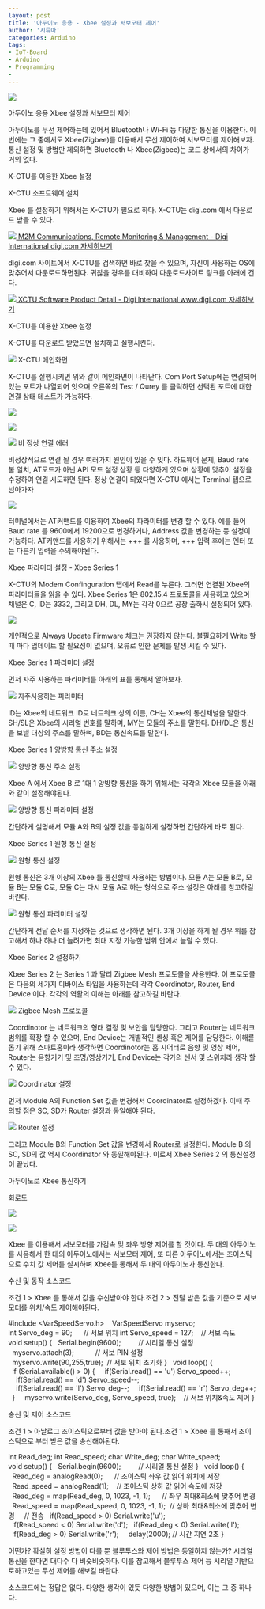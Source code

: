 ```yaml
---
layout: post
title: '아두이노 응용 - Xbee 설정과 서보모터 제어'
author: '시류아'
categories: Arduino
tags:
- IoT-Board
- Arduino
- Programming
-
---
```



<script> location.href='https://cafe.naver.com/develoid/776073' ; </script>

<p>
 <p>
  <img src="https://dthumb-phinf.pstatic.net/?src=%22http%3A%2F%2Fblogfiles.naver.net%2FMjAxNzAxMTlfMjAw%2FMDAxNDg0Nzk3Mjg5MTc2.R4XIjjcd9TqMPczvGg1RXW99BmyVxGmusI1SziBkV_8g.o83mhE6pZqJk_qpZlTaCckq9-qZ7bGbcfSa4CkwtM_Ug.JPEG.searphiel9%2Farduino_logo.jpg%22&amp;type=cafe_wa740">
 </p>

</p>

<p>
 <p>
  <p>
   아두이노 응용
   Xbee 설정과 서보모터 제어
  </p>

 </p>

</p>

<p>
 <p>아두이노를 무선 제어하는데 있어서 Bluetooth나 Wi-Fi 등 다양한 통신을 이용한다. 이번에는 그 중에서도 Xbee(Zigbee)를 이용해서 무선 제어하여 서보모터를 제어해보자. 통신 설정 및 방법만 제외하면 Bluetooth 나 Xbee(Zigbee)는 코드 상에서의 차이가 거의 없다.</p>

</p>

<p>
 <p>
  <p></p>

 </p>

</p>

<p>
 <p>
  <p>
   X-CTU를 이용한 Xbee 설정
  </p>

 </p>

</p>

<p>
 <p>
  <p>
   X-CTU 소프트웨어 설치
  </p>

 </p>

</p>

<p>
 <p>Xbee 를 설정하기 위해서는 X-CTU가 필요로 하다. X-CTU는 digi.com 에서 다운로드 받을 수 있다.</p>

</p>

<p>
 <a href="http://digi.com/">   <img src="https://dthumb-phinf.pstatic.net/?src=%22http%3A%2F%2Fdthumb.phinf.naver.net%2F%3Fsrc%3D%2522https%253A%252F%252Fimages.digi.com%252Fnav-logo-digi.png%2522%26amp%3Btype%3Dff120%22&amp;type=cafe_wa740">   M2M Communications, Remote Monitoring &amp; Management - Digi International digi.com    자세히보기 </a>
</p>

<p>
 <p>digi.com 사이트에서 X-CTU를 검색하면 바로 찾을 수 있으며, 자신이 사용하는 OS에 맞추어서 다운로드하면된다. 귀찮을 경우를 대비하여 다운로드사이트 링크를 아래에 건다.</p>

</p>

<p>
 <a href="http://www.digi.com/support/productdetail?pid=3352">   <img src="https://dthumb-phinf.pstatic.net/?src=%22http%3A%2F%2Fdthumb.phinf.naver.net%2F%3Fsrc%3D%2522https%253A%252F%252Fimages.digi.com%252Fnav-logo-digi.png%2522%26amp%3Btype%3Dff120%22&amp;type=cafe_wa740">   XCTU Software Product Detail - Digi International www.digi.com    자세히보기 </a>
</p>

<p>
 <p>
  <p></p>

 </p>

</p>

<p>
 <p>
  <p>
   X-CTU를 이용한 Xbee 설정
  </p>

 </p>

</p>

<p>
 <p>X-CTU를 다운로드 받았으면 설치하고 실행시킨다.</p>

</p>

<p>
 <p>
  <img src="https://dthumb-phinf.pstatic.net/?src=%22http%3A%2F%2Fblogfiles.naver.net%2FMjAxNzAxMTlfNDIg%2FMDAxNDg0Nzk3NzQ4MDUz.LFxk6Ece9huFXPBFGPHW-_o4M5I5bOdWHwV_j39TIoQg.8PEs5_Cwd2EezMWiswcT2smcK5jfrGchpHAzko3GFlog.PNG.searphiel9%2F1.png%22&amp;type=cafe_wa740">
  X-CTU 메인화면
 </p>

</p>

<p>
 <p>X-CTU를 실행시키면 위와 같이 메인화면이 나타난다. Com Port Setup에는 연결되어있는 포트가 나열되어 잇으며 오른쪽의 Test / Qurey 를 클릭하면 선택된 포트에 대한 연결 상태 테스트가 가능하다.</p>

</p>

<p>
 <p>
  <img src="https://dthumb-phinf.pstatic.net/?src=%22http%3A%2F%2Fblogfiles.naver.net%2FMjAxNzAxMTlfMjU4%2FMDAxNDg0Nzk3ODEyNjAz.K4AiJiKFMscDoCGqdYBRnuODS5Muhto9UCaogbFI92Ug.Yoz9qEjT1HzXWlxE5oNXzMgqLNwIF_7Fv20jbEICWrYg.PNG.searphiel9%2F2.png%22&amp;type=cafe_wa740">
 </p>

</p>

<p>
 <p>
  <img src="https://dthumb-phinf.pstatic.net/?src=%22http%3A%2F%2Fblogfiles.naver.net%2FMjAxNzAxMTlfODYg%2FMDAxNDg0Nzk3ODEyNjA2.q47aB3iU4eE5B2BMeRkp88nGyBLX0ckagtqHhJ6J07Ug.didYhwWo3QU99cX-j8VtpnGKpxOWFTK4a7vNR_21crQg.PNG.searphiel9%2F3.png%22&amp;type=cafe_wa740">
 </p>

</p>

<p>
 <p>
  <img src="https://dthumb-phinf.pstatic.net/?src=%22http%3A%2F%2Fblogfiles.naver.net%2FMjAxNzAxMTlfMjMw%2FMDAxNDg0Nzk3ODEyNjIz.817mBbvVw4DcsOQu9GjQpd-qz7OVD_DBXSKheNUe39wg.R1xh35UeNRDRu5_zSGeA5LCJgGeC9pWFn2vZzMJryGwg.PNG.searphiel9%2F4.png%22&amp;type=cafe_wa740">
  비 정상 연결 에러
 </p>

</p>

<p>
 <p>비정상적으로 연결 될 경우 여러가지 원인이 있을 수 잇다. 하드웨어 문제, Baud rate 불 일치, AT모드가 아닌 API 모드 설정 상황 등 다양하게 있으며 상황에 맞추어 설정을 수정하여 연결 시도하면 된다. 정상 연결이 되었다면 X-CTU 에서는 Terminal 탭으로 넘아가자</p>

</p>

<p>
 <p>
  <img src="https://dthumb-phinf.pstatic.net/?src=%22http%3A%2F%2Fblogfiles.naver.net%2FMjAxNzAxMTlfODEg%2FMDAxNDg0Nzk3OTE0MjQ0._EOjzkE2h1KHciA-UXng5mc53JOygDmYfa8kBm8ZooIg.436E2YtZ5ir5fo3jJFW_71z8XilFGJehx5IMdFJoX0Eg.PNG.searphiel9%2F5.png%22&amp;type=cafe_wa740">
 </p>

</p>

<p>
 <p>터미널에서는 AT커맨드를 이용하여 Xbee의 파라미터를 변경 할 수 있다. 예를 들어 Baud rate 를 9600에서 19200으로 변경하거나, Address 값을 변경하는 등 설정이 가능하다. AT커맨드를 사용하기 위해서는 +++ 를 사용하며, +++ 입력 후에는 엔터 또는 다른키 입력을 주의해야된다.</p>

</p>

<p>
 <p>
  <p></p>

 </p>

</p>

<p>
 <p>
  <p>
   Xbee 파라미터 설정 - Xbee Series 1
  </p>

 </p>

</p>

<p>
 <p>X-CTU의 Modem Confinguration 탭에서 Read를 누른다. 그러면 연결된 Xbee의 파라미터들을 읽을 수 있다. Xbee Series 1은 802.15.4 프로토콜을 사용하고 있으며 채널은 C, ID는 3332, 그리고 DH, DL, MY는 각각 0으로 공장 출하시 설정되어 있다.</p>

</p>

<p>
 <p>
  <img src="https://dthumb-phinf.pstatic.net/?src=%22http%3A%2F%2Fblogfiles.naver.net%2FMjAxNzAxMTlfMTAx%2FMDAxNDg0Nzk4MDkwODc2.Y2odAmZ99bRCcXx98ogwuuUZTnz4wKozhUBiUtMxIhkg.wsGjFY7AM-a_K0mi3gA1h0u8Z8JHU0iauC4MMIos_ZYg.PNG.searphiel9%2F6.png%22&amp;type=cafe_wa740">
 </p>

</p>

<p>
 <p>개인적으로 Always Update Firmware 체크는 권장하지 않는다. 불필요하게 Write 할 때 마다 업데이트 할 필요성이 없으며, 오류로 인한 문제를 발생 시킬 수 있다.</p>

</p>

<p>
 <p>
  <p></p>

 </p>

</p>

<p>
 <p>
  <p>
   Xbee Series 1 파리미터 설정
  </p>

 </p>

</p>

<p>
 <p>먼저 자주 사용하는 파라미터를 아래의 표를 통해서 알아보자.</p>

</p>

<p>
 <p>
  <img src="https://dthumb-phinf.pstatic.net/?src=%22http%3A%2F%2Fblogfiles.naver.net%2FMjAxNzAxMTlfODQg%2FMDAxNDg0Nzk4NTM3MTk5.vEUMw6KjkYu5zMhaqFuHM3Ig619ZNHZKD0uB_ROPzD8g.xczRnThMHPBqJw31RvenZlN04EUmjUrLkbS9WSUsGcMg.PNG.searphiel9%2F%25ED%2591%259C1.PNG%22&amp;type=cafe_wa740">
  자주사용하는 파라미터
 </p>

</p>

<p>
 <p>ID는 Xbee의 네트워크 ID로 네트워크 상의 이름, CH는 Xbee의 통신채널을 말한다. SH/SL은 Xbee의 시리얼 번호를 말하며, MY는 모듈의 주소를 말한다. DH/DL은 통신을 보낼 대상의 주소를 말하며, BD는 통신속도를 말한다.</p>

</p>

<p>
 <p>
  <p></p>

 </p>

</p>

<p>
 <p>
  <p>
   Xbee Series 1 양방향 통신 주소 설정
  </p>

 </p>

</p>

<p>
 <p>
  <img src="https://dthumb-phinf.pstatic.net/?src=%22http%3A%2F%2Fblogfiles.naver.net%2FMjAxNzAxMTlfMTQ1%2FMDAxNDg0Nzk4Njk5ODc2.Gyv6yzC98OdWi_KtfpFGBDmDKq63-CWrytPBUDtP3kUg.n-rN2qcVtuWzDszfBg2TceUDjWwzPlcaReDoL53FXT0g.PNG.searphiel9%2F7.png%22&amp;type=cafe_wa740">
  양방향 통신 주소 설정
 </p>

</p>

<p>
 <p>Xbee A 에서 Xbee B 로 1대 1 양방향 통신을 하기 위해서는 각각의 Xbee 모듈을 아래와 같이 설정해야된다.</p>

</p>

<p>
 <p>
  <img src="https://dthumb-phinf.pstatic.net/?src=%22http%3A%2F%2Fblogfiles.naver.net%2FMjAxNzAxMTlfMTcy%2FMDAxNDg0Nzk4ODQwMTg5.R-eUqFCU66up2qgp3YD4ogz0WJNMsHpRMS5uuYzQI_4g.77ownhNdgsgX3Giv5Zwzt_qwH44iOEmP39P1Uv4q7KUg.PNG.searphiel9%2F%25ED%2591%259C2.PNG%22&amp;type=cafe_wa740">
  양방향 통신 파라미터 설정
 </p>

</p>

<p>
 <p>간단하게 설명해서 모듈 A와 B의 설정 값을 동일하게 설정하면 간단하게 바로 된다.</p>

</p>

<p>
 <p>
  <p></p>

 </p>

</p>

<p>
 <p>
  <p>
   Xbee Series 1 원형 통신 설정
  </p>

 </p>

</p>

<p>
 <p>
  <img src="https://dthumb-phinf.pstatic.net/?src=%22http%3A%2F%2Fblogfiles.naver.net%2FMjAxNzAxMTlfMTU1%2FMDAxNDg0Nzk4OTA5Njg0.jDY3irdIqYUAaKvNH09CkiDvRINNxeMScZlW9GHqLYsg.OcmpdaB4T2wQmiubQtEJt3f4i3-1EIPZEWfDSd96O1wg.PNG.searphiel9%2F8.png%22&amp;type=cafe_wa740">
  원형 통신 설정
 </p>

</p>

<p>
 <p>원형 통신은 3개 이상의 Xbee 를 통신할때 사용하는 방법이다. 모듈 A는 모듈 B로, 모듈 B는 모듈 C로, 모듈 C는 다시 모듈 A로 하는 형식으로 주소 설정은 아래를 참고하길 바란다.</p>

</p>

<p>
 <p>
  <img src="https://dthumb-phinf.pstatic.net/?src=%22http%3A%2F%2Fblogfiles.naver.net%2FMjAxNzAxMTlfMTMz%2FMDAxNDg0Nzk5MTgwNzY4.YjJYfzIe7Et3hySYUnIC4iJH0har7wRkzsb2pH0hRL8g.eeihP8cTS7BCfHdAEdTlyGCYJPtrGK-_BUlslFRdp3og.PNG.searphiel9%2F%25ED%2591%259C3.PNG%22&amp;type=cafe_wa740">
  원형 통신 파리미터 설정
 </p>

</p>

<p>
 <p>간단하게 전달 순서를 지정하는 것으로 생각하면 된다. 3개 이상을 하게 될 경우 위를 참고해서 하나 하나 더 늘려가면 최대 지정 가능한 범위 안에서 늘릴 수 있다.</p>

</p>

<p>
 <p>
  <p></p>

 </p>

</p>

<p>
 <p>
  <p>
   Xbee Series 2 설정하기
  </p>

 </p>

</p>

<p>
 <p>Xbee Series 2 는 Series 1 과 달리 Zigbee Mesh 프로토콜을 사용한다. 이 프로토콜은 다음의 세가지 디바이스 타입을 사용하는데 각각 Coordinotor, Router, End Device 이다. 각각의 역활의 이해는 아래를 참고하길 바란다.</p>

</p>

<p>
 <p>
  <img src="https://dthumb-phinf.pstatic.net/?src=%22http%3A%2F%2Fblogfiles.naver.net%2FMjAxNzAxMTlfMjM4%2FMDAxNDg0Nzk5MzA1NDY5.uX-KQ_QVHGRp73gI0fMcPMszLr5TUSK_diHH6djBEAcg.zHV5MXKr8YUbz1trmNxQIX33HzZKciK6NwLrtQxIQKQg.PNG.searphiel9%2F9.png%22&amp;type=cafe_wa740">
  Zigbee Mesh 프로토콜
 </p>

</p>

<p>
 <p>Coordinotor 는 네트워크의 형태 결정 및 보안을 담당한다. 그리고 Router는 네트워크 범위를 확장 할 수 있으며, End Device는 개별적인 센싱 혹은 제어를 담당한다. 이해륻 돕기 위해 스마트홈이라 생각하면 Coordinotor는 홈 시어터로 음향 및 영상 제어, Router는 음향기기 및 조명/영상기기, End Device는 각가의 센서 및 스위치라 생각 할 수 있다.</p>

</p>

<p>
 <p>
  <img src="https://dthumb-phinf.pstatic.net/?src=%22http%3A%2F%2Fblogfiles.naver.net%2FMjAxNzAxMTlfMjI3%2FMDAxNDg0Nzk5NDA4OTg2.CH6hL-tehxvALaMhpueuKWjAZTilkNjvRe6AFWzziRcg.yBJHzf0jPrJ5hp4nJcbkPGMLwxTiKCmzchb-kBvh4WMg.PNG.searphiel9%2F10.png%22&amp;type=cafe_wa740">
  Coordinator 설정
 </p>

</p>

<p>
 <p>먼저 Module A의 Function Set 값을 변경해서 Coordinator로 설정하겠다. 이때 주의할 점은 SC, SD가 Router 설정과 동일해야 된다.</p>

</p>

<p>
 <p>
  <img src="https://dthumb-phinf.pstatic.net/?src=%22http%3A%2F%2Fblogfiles.naver.net%2FMjAxNzAxMTlfMTkg%2FMDAxNDg0Nzk5NDYxNzM0.CQHjcNU_A1yKAEDNySGVy-SBV0mgz0dvD3MkwUrq370g.BDrN4Mvk6yEt7_jYg-T2lm10MFp9lfRtwEAYcPZIvbsg.PNG.searphiel9%2F11.png%22&amp;type=cafe_wa740">
  Router 설정
 </p>

</p>

<p>
 <p>그리고 Module B의 Function Set 값을 변경해서 Router로 설정한다. Module B 의 SC, SD의 값 역시 Coordinator 와 동일해야된다.&nbsp;이로서 Xbee Series 2 의 통신설정이 끝났다.</p>

</p>

<p>
 <p>
  <p></p>

 </p>

</p>

<p>
 <p>
  <p>
   아두이노로 Xbee 통신하기
  </p>

 </p>

</p>

<p>
 <p>
  <p>
   회로도
  </p>

 </p>

</p>

<p>
 <p>
  <img src="https://dthumb-phinf.pstatic.net/?src=%22http%3A%2F%2Fblogfiles.naver.net%2FMjAxNzAxMTlfMjI3%2FMDAxNDg0Nzk5NTQxOTQx.uI3NLtHLzhusc_Bt8CExKjU12UIfSxRGfUGCVodbBGsg.8kyWVFfs1v7gIfZBoApeqG0s2U_q45GRr1CX-_cJ-hMg.PNG.searphiel9%2F12.png%22&amp;type=cafe_wa740">
 </p>

</p>

<p>
 <p>
  <img src="https://dthumb-phinf.pstatic.net/?src=%22http%3A%2F%2Fblogfiles.naver.net%2FMjAxNzAxMTlfMjk2%2FMDAxNDg0Nzk5NTQxOTQ4.Q3bSmZMoxoXBGdzwjKBf-69LTId1aGCxtmLak7U7B9Ug.-b7HHKuj2X0OANBLf4JSy_0CcVN3eufVOwDd_I8muw8g.PNG.searphiel9%2F13.png%22&amp;type=cafe_wa740">
 </p>

</p>

<p>
 <p>Xbee 를 이용해서 서보모터를 가감속 및 좌우 방향 제어를 할 것이다. 두 대의 아두이노를 사용해서 한 대의 아두이노에서는 서보모터 제어, 또 다른 아두이노에서는 조이스틱으로 수치 값 제어를 실시하며 Xbee를 통해서 두 대의 아두이노가 통신한다.</p>

</p>

<p>
 <p>
  <p></p>

 </p>

</p>

<p>
 <p>
  <p>
   수신 및 동작 소스코드
  </p>

 </p>

</p>

<p>
 <p>조건 1 &gt; Xbee 를 통해서 값을 수신받아야 한다.조건 2 &gt; 전달 받은 값을 기준으로 서보모터를 위치/속도 제어해야된다.</p>

</p>

<p>
 <p>
  <p>
   #include&nbsp;&lt;VarSpeedServo.h&gt;&nbsp;
   &nbsp;
   VarSpeedServo&nbsp;myservo;
   &nbsp;
   int&nbsp;Servo_deg&nbsp;=&nbsp;90;&nbsp;&nbsp;&nbsp;&nbsp;&nbsp;&nbsp;//&nbsp;서보&nbsp;위치
   int&nbsp;Servo_speed&nbsp;=&nbsp;127;&nbsp;&nbsp;&nbsp;&nbsp;//&nbsp;서보&nbsp;속도
   &nbsp;
   void&nbsp;setup()&nbsp;{
   &nbsp;&nbsp;Serial.begin(9600);&nbsp;&nbsp;&nbsp;&nbsp;&nbsp;&nbsp;&nbsp;&nbsp;&nbsp;//&nbsp;시리얼&nbsp;통신&nbsp;설정
   &nbsp;&nbsp;myservo.attach(3);&nbsp;&nbsp;&nbsp;&nbsp;&nbsp;&nbsp;&nbsp;&nbsp;&nbsp;&nbsp;&nbsp;//&nbsp;서보&nbsp;PIN&nbsp;설정
   &nbsp;&nbsp;myservo.write(90,255,true);&nbsp;&nbsp;//&nbsp;서보&nbsp;위치&nbsp;초기화
   }
   &nbsp;
   void&nbsp;loop()&nbsp;{
   &nbsp;&nbsp;if&nbsp;(Serial.available()&nbsp;&gt;&nbsp;0)&nbsp;{
   &nbsp;&nbsp;&nbsp;&nbsp;if(Serial.read()&nbsp;==&nbsp;'u')&nbsp;Servo_speed++;
   &nbsp;&nbsp;&nbsp;&nbsp;if(Serial.read()&nbsp;==&nbsp;'d')&nbsp;Servo_speed--;
   &nbsp;&nbsp;&nbsp;&nbsp;if(Serial.read()&nbsp;==&nbsp;'l')&nbsp;Servo_deg--;
   &nbsp;&nbsp;&nbsp;&nbsp;if(Serial.read()&nbsp;==&nbsp;'r')&nbsp;Servo_deg++;
   &nbsp;&nbsp;}
   &nbsp;
   &nbsp;&nbsp;myservo.write(Servo_deg,&nbsp;Servo_speed,&nbsp;true);&nbsp;&nbsp;&nbsp;&nbsp;//&nbsp;서보&nbsp;위치&amp;속도&nbsp;제어
   }
  </p>

 </p>

</p>

<p>
 <p>
  <p></p>

 </p>

</p>

<p>
 <p>
  <p>
   송신 및 제어 소스코드
  </p>

 </p>

</p>

<p>
 <p>조건 1 &gt; 아날로그 조이스틱으로부터 값을 받아야 된다.조건 1 &gt; Xbee 를 통해서 조이스틱으로 부터 받은 값을 송신해야된다.</p>

</p>

<p>
 <p>
  <p>
   int&nbsp;Read_deg;
   int&nbsp;Read_speed;
   char&nbsp;Write_deg;
   char&nbsp;Write_speed;
   &nbsp;
   void&nbsp;setup()&nbsp;{
   &nbsp;&nbsp;Serial.begin(9600);&nbsp;&nbsp;&nbsp;&nbsp;&nbsp;&nbsp;&nbsp;&nbsp;&nbsp;//&nbsp;시리얼&nbsp;통신&nbsp;설정
   }
   &nbsp;
   void&nbsp;loop()&nbsp;{
   &nbsp;&nbsp;Read_deg&nbsp;=&nbsp;analogRead(0);&nbsp;&nbsp;&nbsp;&nbsp;&nbsp;&nbsp;//&nbsp;조이스틱&nbsp;좌우&nbsp;값&nbsp;읽어&nbsp;위치에&nbsp;저장
   &nbsp;&nbsp;Read_speed&nbsp;=&nbsp;analogRead(1);&nbsp;&nbsp;&nbsp;&nbsp;//&nbsp;조이스틱&nbsp;상하&nbsp;값&nbsp;읽어&nbsp;속도에&nbsp;저장
   &nbsp;&nbsp;
   &nbsp;&nbsp;Read_deg&nbsp;=&nbsp;map(Read_deg,&nbsp;0,&nbsp;1023,&nbsp;-1,&nbsp;1);&nbsp;&nbsp;&nbsp;&nbsp;&nbsp;&nbsp;//&nbsp;좌우&nbsp;최대&amp;최소에&nbsp;맞추어&nbsp;변경
   &nbsp;&nbsp;Read_speed&nbsp;=&nbsp;map(Read_speed,&nbsp;0,&nbsp;1023,&nbsp;-1,&nbsp;1);&nbsp;&nbsp;//&nbsp;상하&nbsp;최대&amp;최소에&nbsp;맞추어&nbsp;변경
   &nbsp;
   &nbsp;&nbsp;//&nbsp;전송
   &nbsp;&nbsp;if(Read_speed&nbsp;&gt;&nbsp;0)&nbsp;Serial.write('u');
   &nbsp;&nbsp;if(Read_speed&nbsp;&lt;&nbsp;0)&nbsp;Serial.write('d');
   &nbsp;&nbsp;if(Read_deg&nbsp;&lt;&nbsp;0)&nbsp;Serial.write('l');
   &nbsp;&nbsp;if(Read_deg&nbsp;&gt;&nbsp;0)&nbsp;Serial.write('r');
   &nbsp;
   &nbsp;&nbsp;delay(2000);&nbsp;//&nbsp;시간&nbsp;지연&nbsp;2초
   }
  </p>

 </p>

</p>

<p>
 <p>
  <p></p>

 </p>

</p>

<p>
 <p>어떤가? 확실히 설정 방법이 다를 뿐 블루투스와 제어 방법은 동일하지 않는가? 시리얼 통신을 한다면 대다수 다 비슷비슷하다. 이를 참고해서 블루투스 제어 등 시리얼 기반으로하고있는 무선 제어를 해보길 바란다.</p>

</p>

<p>
 <p>
  <p></p>

 </p>

</p>

<p>
 <p>소스코드에는 정답은 없다. 다양한 생각이 있듯 다양한 방법이 있으며, 이는 그 중 하나다.</p>

</p>

